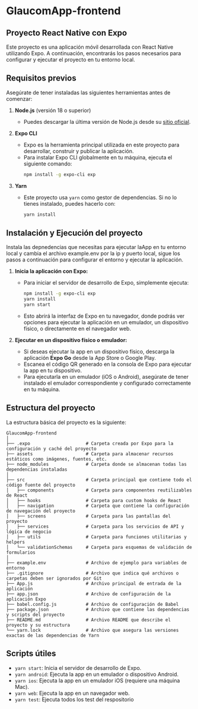 # GlaucomApp-frontend
## Proyecto React Native con Expo

Este proyecto es una aplicación móvil desarrollada con React Native utilizando Expo. A continuación, encontrarás los pasos necesarios para configurar y ejecutar el proyecto en tu entorno local.

## Requisitos previos

Asegúrate de tener instaladas las siguientes herramientas antes de comenzar:

1. **Node.js** (versión 18 o superior)
    - Puedes descargar la última versión de Node.js desde su [sitio oficial](https://nodejs.org/en/).
   

2. **Expo CLI**
    - Expo es la herramienta principal utilizada en este proyecto para desarrollar, construir y publicar la aplicación.
    - Para instalar Expo CLI globalmente en tu máquina, ejecuta el siguiente comando:
      ```bash
      npm install -g expo-cli exp
      ```

3. **Yarn**
    - Este proyecto usa `yarn` como gestor de dependencias. Si no lo tienes instalado, puedes hacerlo con:
      ```bash
      yarn install
      ```

## Instalación y Ejecución del proyecto

Instala las depnedencias que necesitas para ejecutar laApp en tu entorno local y cambia el archivo example.env por la ip y puerto local, sigue los pasos a continuación para configurar el entorno y ejecutar la aplicación.


1. **Inicia la aplicación con Expo:**
    - Para iniciar el servidor de desarrollo de Expo, simplemente ejecuta:
      ```bash
      npm install -g expo-cli exp
      yarn install
      yarn start
      ```
    - Esto abrirá la interfaz de Expo en tu navegador, donde podrás ver opciones para ejecutar la aplicación en un emulador, un dispositivo físico, o directamente en el navegador web.


2. **Ejecutar en un dispositivo físico o emulador:**
    - Si deseas ejecutar la app en un dispositivo físico, descarga la aplicación **Expo Go** desde la App Store o Google Play.
    - Escanea el código QR generado en la consola de Expo para ejecutar la app en tu dispositivo.
    - Para ejecutarla en un emulador (iOS o Android), asegúrate de tener instalado el emulador correspondiente y configurado correctamente en tu máquina.

## Estructura del proyecto

La estructura básica del proyecto es la siguiente:

```
GlaucomApp-frontend
│
├── .expo                     # Carpeta creada por Expo para la configuración y caché del proyecto
├── assets                    # Carpeta para almacenar recursos estáticos como imágenes, fuentes, etc.
├── node_modules              # Carpeta donde se almacenan todas las dependencias instaladas
│
├── src                       # Carpeta principal que contiene todo el código fuente del proyecto
│   ├── components            # Carpeta para componentes reutilizables de React
│   ├── hooks                 # Carpeta para custom hooks de React
│   ├── navigation            # Carpeta que contiene la configuración de navegación del proyecto
│   ├── screens               # Carpeta para las pantallas del proyecto
│   ├── services              # Carpeta para los servicios de API y lógica de negocio
│   ├── utils                 # Carpeta para funciones utilitarias y helpers
│   └── validationSchemas     # Carpeta para esquemas de validación de formularios
│
├── example.env               # Archivo de ejemplo para variables de entorno
├── .gitignore                # Archivo que indica qué archivos o carpetas deben ser ignorados por Git
├── App.js                    # Archivo principal de entrada de la aplicación
├── app.json                  # Archivo de configuración de la aplicación Expo
├── babel.config.js           # Archivo de configuración de Babel
├── package.json              # Archivo que contiene las dependencias y scripts del proyecto
├── README.md                 # Archivo README que describe el proyecto y su estructura
└── yarn.lock                 # Archivo que asegura las versiones exactas de las dependencias de Yarn
```

## Scripts útiles

- `yarn start`: Inicia el servidor de desarrollo de Expo.
- `yarn android`: Ejecuta la app en un emulador o dispositivo Android.
- `yarn ios`: Ejecuta la app en un emulador iOS (requiere una máquina Mac).
- `yarn web`: Ejecuta la app en un navegador web.
- `yarn test`: Ejecuta todos los test del respositorio




